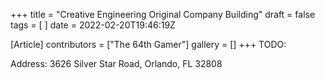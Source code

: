 +++
title = "Creative Engineering Original Company Building"
draft = false
tags = [ ]
date = 2022-02-20T19:46:19Z

[Article]
contributors = ["The 64th Gamer"]
gallery = []
+++
TODO:

Address: 3626 Silver Star Road, Orlando, FL 32808